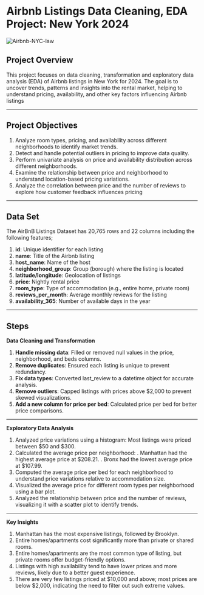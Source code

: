 # Airbnb Listings Data Cleaning, EDA Project: New York 2024

![Airbnb-NYC-law](https://github.com/user-attachments/assets/2739af65-74ec-4197-88d0-105ef9757abb)

## Project Overview

This project focuses on data cleaning, transformation and exploratory data analysis (EDA) of Airbnb listings in New York for 2024. The goal is to uncover trends, patterns and insights into the rental market, helping to understand pricing, availability, and other key factors influencing Airbnb listings

---
## Project Objectives
1. Analyze room types, pricing, and availability across different neighborhoods to identify market trends.
2. Detect and handle potential outliers in pricing to improve data quality.
3. Perform univariate analysis on price and availability distribution across different neighborhoods.
4. Examine the relationship between price and neighborhood to understand location-based pricing variations.
5. Analyze the correlation between price and the number of reviews to explore how customer feedback influences pricing

---
## Data Set

The AirBnB Listings Dataset has 20,765 rows and 22 columns including the following features;
1. **id**: Unique identifier for each listing
2. **name**: Title of the Airbnb listing
3. **host_name**: Name of the host
4. **neighborhood_group**: Group (borough) where the listing is located
5. **latitude/longitude**: Geolocation of listings
6. **price**: Nightly rental price
7. **room_type**: Type of accommodation (e.g., entire home, private room)
8. **reviews_per_month**: Average monthly reviews for the listing
9. **availability_365**: Number of available days in the year
    
---
## Steps

**Data Cleaning and Transformation**

1. **Handle missing data**: Filled or removed null values in the price, neighborhood, and beds columns.
2. **Remove duplicates**: Ensured each listing is unique to prevent redundancy.
3. **Fix data types**: Converted last_review to a datetime object for accurate analysis.
4. **Remove outliers**: Capped listings with prices above $2,000 to prevent skewed visualizations.
5. **Add a new column for price per bed**: Calculated price per bed for better price comparisons.
   
 ---  
 **Exploratory Data Analysis**
 
1. Analyzed price variations using a histogram: Most listings were priced between $50 and $300.
2. Calculated the average price per neighborhood:
  . Manhattan had the highest average price at $208.21.
  . Bronx had the lowest average price at $107.99.
3.  Computed the average price per bed for each neighborhood to understand price variations relative to accommodation size.
4. Visualized the average price for different room types per neighborhood using a bar plot.
5. Analyzed the relationship between price and the number of reviews, visualizing it with a scatter plot to identify trends.


---
   **Key Insights**
1. Manhattan has the most expensive listings, followed by Brooklyn.
2. Entire homes/apartments cost significantly more than private or shared rooms.
3. Entire homes/apartments are the most common type of listing, but private rooms offer budget-friendly options.
4. Listings with high availability tend to have lower prices and more reviews, likely due to a better guest experience.
5. There are very few listings priced at $10,000 and above; most prices are below $2,000, indicating the need to filter out such extreme values.
